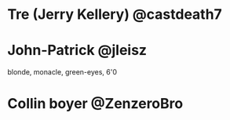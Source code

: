 # Tre (Jerry Kellery) @castdeath7

# John-Patrick  @jleisz
blonde, monacle, green-eyes, 6'0

# Collin boyer  @ZenzeroBro
